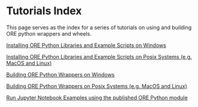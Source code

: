
# Tutorials Index

This page serves as the index for a series of tutorials on using and building
ORE python wrappers and wheels.

[Installing ORE Python Libraries and Example Scripts on Windows](tutorials.01.install_windows.md)

[Installing ORE Python Libraries and Example Scripts on Posix Systems (e.g. MacOS and Linux)](tutorials.02.install_posix.md)

[Building ORE Python Wrappers on Windows](tutorials.03.build_windows.md)

[Building ORE Python Wrappers on Posix Systems (e.g. MacOS and Linux)](tutorials.04.build_posix.md)

[Run Jupyter Notebook Examples using the published ORE Python module](tutorials.06.notebooks.md)

